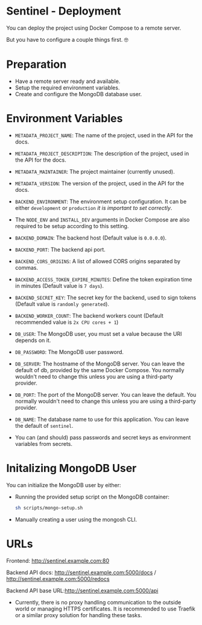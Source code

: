 # Sentinel - Deployment

You can deploy the project using Docker Compose to a remote server.

But you have to configure a couple things first. 🤓

# Preparation

- Have a remote server ready and available.
- Setup the required environment variables.
- Create and configure the MongoDB database user.

# Environment Variables
- `METADATA_PROJECT_NAME`: The name of the project, used in the API for the docs.
- `METADATA_PROJECT_DESCRIPTION`: The description of the project, used in the API for the docs.
- `METADATA_MAINTAINER`: The project maintainer (currently unused).
- `METADATA_VERSION`:  The version of the project, used in the API for the docs.

- `BACKEND_ENVIRONMENT`: The environment setup configuration. It can be either `development` or `production` *it is important to set correctly*.
- The `NODE_ENV` and `INSTALL_DEV` arguments in Docker Compose are also required to be setup according to this setting.

- `BACKEND_DOMAIN`: The backend host (Default value is `0.0.0.0`).
- `BACKEND_PORT`: The backend api port.
- `BACKEND_CORS_ORIGINS`: A list of allowed CORS origins separated by commas.
- `BACKEND_ACCESS_TOKEN_EXPIRE_MINUTES`: Define the token expiration time in minutes (Default value is `7 days`).
- `BACKEND_SECRET_KEY`: The secret key for the backend, used to sign tokens (Default value is `randomly generated`).
- `BACKEND_WORKER_COUNT`: The backend workers count (Default recommended value is `2x CPU cores + 1`)

- `DB_USER`: The MongoDB user, you must set a value because the URI depends on it.
- `DB_PASSWORD`: The MongoDB user password.
- `DB_SERVER`: The hostname of the MongoDB server. You can leave the default of db, provided by the same Docker Compose. You normally wouldn't need to change this unless you are using a third-party provider.
- `DB_PORT`: The port of the MongoDB server. You can leave the default. You normally wouldn't need to change this unless you are using a third-party provider.
- `DB_NAME`: The database name to use for this application. You can leave the default of `sentinel`.

* You can (and should) pass passwords and secret keys as environment variables from secrets.

# Initalizing MongoDB User

You can initialize the MongoDB user by either:

- Running the provided setup script on the MongoDB container:

  ```bash
  sh scripts/mongo-setup.sh
  ```

- Manually creating a user using the mongosh CLI.

# URLs

Frontend: http://sentinel.example.com:80

Backend API docs: http://sentinel.example.com:5000/docs / http://sentinel.example.com:5000/redocs

Backend API base URL:http://sentinel.example.com:5000/api

- Currently, there is no proxy handling communication to the outside world or managing HTTPS certificates. It is recommended to use Traefik or a similar proxy solution for handling these tasks.
